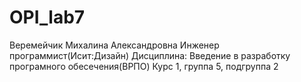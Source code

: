 # OPI_lab7
Веремейчик
Михалина
Александровна
Инженер программист(Исит:Дизайн)
Дисциплина: Введение в разработку програмного обесечения(ВРПО)
Курс 1, группа 5, подгруппа 2
